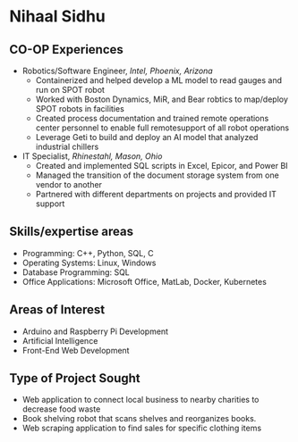 # Nihaal Sidhu
## CO-OP Experiences 


- Robotics/Software Engineer, *Intel, Phoenix, Arizona*
  - Containerized and helped develop a ML model to read gauges and run on SPOT robot
  - Worked with Boston Dynamics, MiR, and Bear robtics to map/deploy SPOT robots in facilities
  - Created process documentation and trained remote operations center personnel to enable full remotesupport of all robot operations
  - Leverage Geti to build and deploy an AI model that analyzed industrial chillers
- IT Specialist, *Rhinestahl, Mason, Ohio* 
  - Created and implemented SQL scripts in Excel, Epicor, and Power BI
  - Managed the transition of the document storage system from one vendor to another
  - Partnered with different departments on projects and provided IT support
  
## Skills/expertise areas 
 - Programming: C++, Python, SQL, C
 - Operating Systems: Linux, Windows
 - Database Programming: SQL
 - Office Applications: Microsoft Office, MatLab, Docker, Kubernetes

## Areas of Interest
 - Arduino and Raspberry Pi Development
 - Artificial Intelligence
 - Front-End Web Development
 
## Type of Project Sought
 - Web application to connect local business to nearby charities to decrease food waste
 - Book shelving robot that scans shelves and reorganizes books.
 - Web scraping application to find sales for specific clothing items





